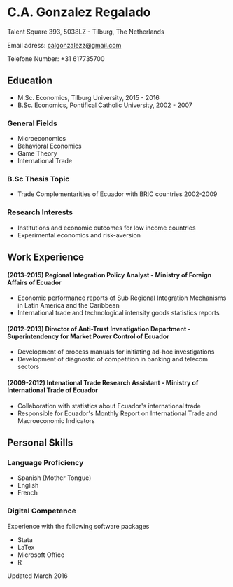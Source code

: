 C.A. Gonzalez Regalado
=======
                               
Talent Square 393, 5038LZ - Tilburg, The Netherlands

Email adress: calgonzalezz@gmail.com

Telefone Number: +31 617735700

## Education 

- M.Sc. Economics, Tilburg University, 2015 - 2016 
- B.Sc. Economics, Pontifical Catholic University, 2002 - 2007

### General Fields 

- Microeconomics
- Behavioral Economics
- Game Theory
- International Trade

### B.Sc Thesis Topic

- Trade Complementarities of Ecuador with BRIC countries 2002-2009

### Research Interests
- Institutions and economic outcomes for low income countries
- Experimental economics and risk-aversion

## Work Experience

#### (2013-2015) Regional Integration Policy Analyst - Ministry of Foreign Affairs of Ecuador

- Economic performance reports of Sub Regional Integration Mechanisms in Latin America and the Caribbean
- International trade and technological intensity goods statistics reports

#### (2012-2013) Director of Anti-Trust Investigation Department - Superintendency for Market Power Control of Ecuador

- Development of process manuals for initiating ad-hoc investigations 
- Development of diagnostic of competition in banking and telecom sectors

#### (2009-2012) Intenational Trade Research Assistant - Ministry of International Trade of Ecuador

- Collaboration with statistics about Ecuador's international trade
- Responsible for Ecuador's Monthly Report on International Trade and Macroeconomic Indicators

## Personal Skills

### Language Proficiency

- Spanish (Mother Tongue)
- English 
- French 

### Digital Competence

Experience with the following software packages

- Stata
- LaTex
- Microsoft Office
- R

Updated March 2016